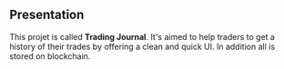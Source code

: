 ## Presentation
This projet is called **Trading Journal**. It's aimed to help traders to get a history of their trades by offering a clean and quick UI. In addition all is stored on blockchain.